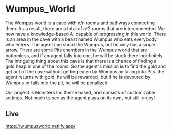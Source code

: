 # Wumpus_World
The Wumpus world is a cave with n/n rooms and pathways connecting them. As a result, there are a total of n^2 rooms that are interconnected. We now have a knowledge-based AI capable of progressing in this world. There is an area in the cave with a beast named Wumpus who eats everybody who enters. The agent can shoot the Wumpus, but he only has a single arrow. There are some Pits chambers in the Wumpus world that are bottomless, and if an agent falls into one, he will be stuck there indefinitely. The intriguing thing about this cave is that there is a chance of finding a gold heap in one of the rooms. So the agent's mission is to find the gold and get out of the cave without getting eaten by Wumpus or falling into Pits. the agent returns with gold, he will be rewarded, but if he is devoured by Wumpus or falls into the pit, he will be penalized.

Our project is Monsters Inc theme based, and consists of customizable settings. Not much to see as the agent plays on its own, but still, enjoy!

## Live 
https://wumpusworld.netlify.app/
